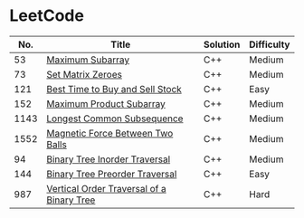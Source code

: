 
LeetCode
========

|   No. | Title                                                                                               | Solution   | Difficulty   |
|-------|-----------------------------------------------------------------------------------------------------|------------|--------------|
|    53 | [ Maximum Subarray](https://leetcode.com/problems/maximum-subarray/)                                | C++        | Medium       |
|    73 | [Set Matrix Zeroes](https://leetcode.com/problems/set-matrix-zeroes/)                               | C++        | Medium       |
|   121 | [Best Time to Buy and Sell Stock](https://leetcode.com/problems/best-time-to-buy-and-sell-stock/)   | C++        | Easy         |
|   152 | [Maximum Product Subarray](https://leetcode.com/problems/maximum-product-subarray/)                 | C++        | Medium       |
|  1143 | [Longest Common Subsequence](https://leetcode.com/problems/longest-common-subsequence/)             | C++        | Medium       |
|  1552 | [Magnetic Force Between Two Balls](https://leetcode.com/problems/magnetic-force-between-two-balls/) | C++        | Medium       |
|  94 | [Binary Tree Inorder Traversal](https://leetcode.com/problems/binary-tree-inorder-traversal/) | C++        | Medium       |
|  144 | [Binary Tree Preorder Traversal](https://leetcode.com/problems/binary-tree-preorder-traversal/) | C++        | Easy       |
|987| [Vertical Order Traversal of a Binary Tree](https://leetcode.com/problems/vertical-order-traversal-of-a-binary-tree/)|C++|Hard|







